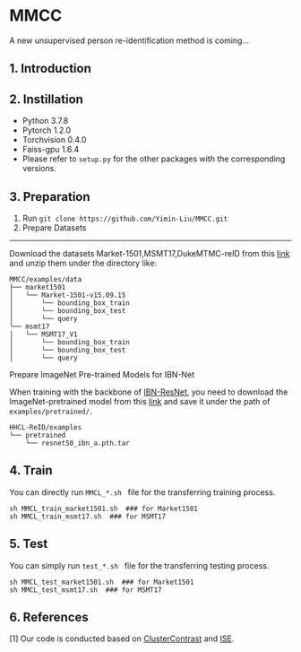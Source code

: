# MMCC
A new unsupervised person re-identification method is coming...

## 1. Introduction

## 2. Instillation
- Python 3.7.8
- Pytorch 1.2.0
- Torchvision 0.4.0
- Faiss-gpu 1.6.4
- Please refer to `setup.py` for the other packages with the corresponding versions.

## 3. Preparation
1. Run `git clone https://github.com/Yimin-Liu/MMCC.git`
2. Prepare Datasets

---

Download the datasets Market-1501,MSMT17,DukeMTMC-reID from this [link](https://drive.google.com/file/d/19oWiYGjTgouFMK_psZvH8ysDGQ1KUbk-/view?usp=sharing) and unzip them under the directory like:

    MMCC/examples/data
    ├── market1501
    │   └── Market-1501-v15.09.15
    │       └── bounding_box_train
    │       └── bounding_box_test
    │       └── query
    └── msmt17
    │   └── MSMT17_V1
    │       └── bounding_box_train
    │       └── bounding_box_test
    │       └── query

Prepare ImageNet Pre-trained Models for IBN-Net

When training with the backbone of [IBN-ResNet](https://arxiv.org/abs/1807.09441), you need to download the ImageNet-pretrained model from this [link](https://drive.google.com/drive/folders/1thS2B8UOSBi_cJX6zRy6YYRwz_nVFI_S) and save it under the path of `examples/pretrained/`.

```
HHCL-ReID/examples
└── pretrained
    └── resnet50_ibn_a.pth.tar
```
## 4. Train
You can directly run `MMCL_*.sh ` file for the transferring training process.

```
sh MMCL_train_market1501.sh  ### for Market1501
sh MMCL_train_msmt17.sh  ### for MSMT17
```
## 5. Test

You can simply run `test_*.sh ` file for the transferring testing process.

```
sh MMCL_test_market1501.sh  ### for Market1501
sh MMCL_test_msmt17.sh  ### for MSMT17
```

## 6. References
[1] Our code is conducted based on [ClusterContrast](https://github.com/alibaba/cluster-contrast-reid) and [ISE](https://github.com/zhangxinyu-xyz/ISE-ReID.git).

<a name='8'></a>
